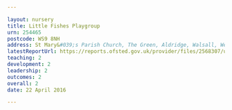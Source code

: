 ```yaml
---

layout: nursery
title: Little Fishes Playgroup
urn: 254465
postcode: WS9 8NH
address: St Mary&#039;s Parish Church, The Green, Aldridge, Walsall, West Midlands, WS9 8NH
latestReportUrl: https://reports.ofsted.gov.uk/provider/files/2568307/urn/254465.pdf
teaching: 2
development: 2
leadership: 2
outcomes: 2
overall: 2
date: 22 April 2016

---
```

